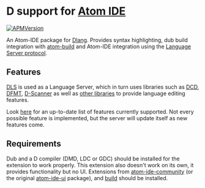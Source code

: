 # D support for [Atom IDE](https://ide.atom.io)

[![APMVersion](https://img.shields.io/apm/v/ide-dlang.svg?style=flat-square)](https://atom.io/packages/ide-dlang)

An Atom-IDE package for [Dlang](https://dlang.org).
Provides syntax highlighting, dub build integration with [atom-build](https://atom.io/packages/build) and Atom-IDE integration using the [Language Server protocol](https://microsoft.github.io/language-server-protocol).

## Features

[DLS](https://github.com/d-language-server/dls) is used as a Language Server, which in turn uses libraries such as [DCD](http://dcd.dub.pm), [DFMT](http://dfmt.dub.pm), [D-Scanner](http://dscanner.dub.pm) as well as [other libraries](https://github.com/d-language-server/dls/blob/master/README.md) to provide language editing features.

Look [here](https://github.com/d-language-server/dls) for an up-to-date list of features currently supported.
Not every possible feature is implemented, but the server will update itself as new features come.

## Requirements

Dub and a D compiler (DMD, LDC or GDC) should be installed for the extension to work properly.
This extension also doesn't work on its own, it provides functionality but no UI.
Extensions from [atom-ide-community](https://atom-ide-community.github.io) (or the original [atom-ide-ui](https://atom.io/packages/atom-ide-ui) package), and [build](https://atom.io/packages/build) should be installed.
